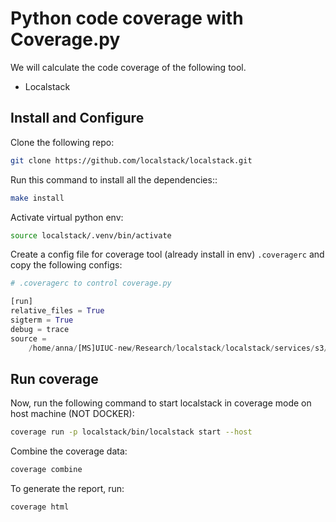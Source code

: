 # Python code coverage with Coverage.py

We will calculate the code coverage of the following tool.

- Localstack

## Install and Configure

Clone the following repo:

```bash
git clone https://github.com/localstack/localstack.git
```

Run this command to install all the dependencies::

```bash
make install
```

Activate virtual python env:

```bash
source localstack/.venv/bin/activate 
```

Create a config file for coverage tool (already install in env) `.coveragerc` and copy the following configs:

```python
# .coveragerc to control coverage.py

[run]
relative_files = True
sigterm = True
debug = trace
source = 
    /home/anna/[MS]UIUC-new/Research/localstack/localstack/services/s3/
```

## Run coverage

Now, run the following command to start localstack in coverage mode on host machine (NOT DOCKER):

```bash
coverage run -p localstack/bin/localstack start --host
```

Combine the coverage data:

```bash
coverage combine
```

To generate the report, run:

```bash
coverage html
```
